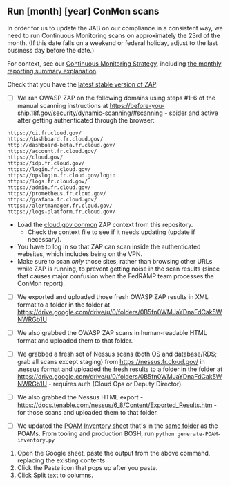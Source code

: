 ## Run [month] [year] ConMon scans

In order for us to update the JAB on our compliance in a consistent way, we need to run Continuous Monitoring scans on approximately the 23rd of the month. (If this date falls on a weekend or federal holiday, adjust to the last business day before the date.)

For context, see our [Continuous Monitoring Strategy](https://cloud.gov/docs/ops/continuous-monitoring/), including [the monthly reporting summary explanation](https://cloud.gov/docs/ops/continuous-monitoring/#monthly-reporting-summary). 

Check that you have the [latest stable version of ZAP](https://github.com/zaproxy/zaproxy/wiki/Downloads).

- [ ] We ran OWASP ZAP on the following domains using steps #1-6 of the manual scanning instructions at https://before-you-ship.18f.gov/security/dynamic-scanning/#scanning - spider and active after getting authenticated through the browser:
```
https://ci.fr.cloud.gov/
https://dashboard.fr.cloud.gov/
http://dashboard-beta.fr.cloud.gov/
https://account.fr.cloud.gov/
https://cloud.gov/
https://idp.fr.cloud.gov/
https://login.fr.cloud.gov/
https://opslogin.fr.cloud.gov/login
https://logs.fr.cloud.gov/
https://admin.fr.cloud.gov/
https://prometheus.fr.cloud.gov/ 
https://grafana.fr.cloud.gov/
https://alertmanager.fr.cloud.gov/
https://logs-platform.fr.cloud.gov/
```
  - Load the [cloud.gov conmon](https://raw.githubusercontent.com/18F/cg-product/master/cloud.gov-conmon.context) ZAP context from this repository.
    - Check the context file to see if it needs updating (update if necessary).
  - You have to log in so that ZAP can scan inside the authenticated websites, which includes being on the VPN.
  - Make sure to scan _only_ those sites, rather than browsing other URLs while ZAP is running, to prevent getting noise in the scan results (since that causes major confusion when the FedRAMP team processes the ConMon report).

- [ ] We exported and uploaded those fresh OWASP ZAP results in XML format to a folder in the folder at https://drive.google.com/drive/u/0/folders/0B5fn0WMJaYDnaFdCak5WNWRGb1U
- [ ] We also grabbed the OWASP ZAP scans in human-readable HTML format and uploaded them to that folder.
- [ ] We grabbed a fresh set of Nessus scans (both OS and database/RDS; grab all scans except staging) from https://nessus.fr.cloud.gov/ in .nessus format and uploaded the fresh results to a folder in the folder at https://drive.google.com/drive/u/0/folders/0B5fn0WMJaYDnaFdCak5WNWRGb1U - requires auth (Cloud Ops or Deputy Director).
- [ ] We also grabbed the Nessus HTML export - https://docs.tenable.com/nessus/6_8/Content/Exported_Results.htm - for those scans and uploaded them to that folder.
- [ ] We updated the [POAM Inventory sheet](https://docs.google.com/spreadsheets/d/1_9Neq8fGO4NdQhsqLXDn445g3GUa1k_FZUrUXc7hulY/edit#gid=1371600163) that's in the [same folder](https://drive.google.com/drive/folders/0BynIxtx-CfkdcjVfTlkxZ3FQWjg) as the POAMs. From tooling and production BOSH, run `python generate-POAM-inventory.py`


1. Open the Google sheet, paste the output from the above command, replacing the existing contents
1. Click the Paste icon that pops up after you paste.
1. Click Split text to columns.
